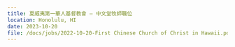 ```yaml
---
title: 夏威夷第一華人基督教會 – 中文堂牧師職位
location: Honolulu, HI
date: 2023-10-20
file: /docs/jobs/2022-10-20-First Chinese Church of Christ in Hawaii.pdf
---
```

